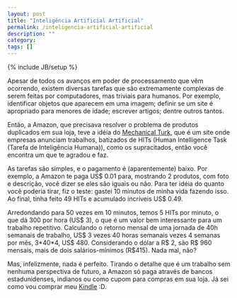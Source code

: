 ```yaml
---
layout: post
title: "Inteligência Artificial Artificial"
permalink: /inteligencia-artificial-artificial
description: ""
category: 
tags: []
---
```

{% include JB/setup %}

Apesar de todos os avanços em poder de processamento que vêm ocorrendo, existem
diversas tarefas que são extremamente complexas de serem feitas por
computadores, mas triviais para humanos. Por exemplo, identificar objetos que
aparecem em uma imagem; definir se um site é apropriado para menores de idade;
escrever artigos; dentre outros tantos.

Então, a Amazon, que precisava resolver o problema de produtos duplicados em
sua loja, teve a idéia do [Mechanical Turk](http://www.mturk.com/), que é um
site onde empresas anunciam trabalhos, batizados de HITs (Human Intelligence
Task (Tarefa de Inteligência Humana)), como os supracitados, então você
encontra um que te agradou e faz.

As tarefas são simples, e o pagamento é (aparentemente) baixo. Por exemplo, a
Amazon te paga US$ 0.01 para, mostrando 2 produtos, com foto e descrição, você
dizer se eles são iguais ou não. Para ter idéia do quanto você poderia tirar,
fiz o teste: gastei 10 minutos de minha vida fazendo isso. Ao final, tinha
feito 49 HITs e acumulado incríveis US$ 0.49.

Arredondando para 50 vezes em 10 minutos, temos 5 HITs por minuto, o que dá 300
por hora (US$ 3), o que é um valor bem interessante para um trabalho
repetitivo. Calculando o retorno mensal de uma jornada de 40h semanais de
trabalho, US$ 3 vezes 40 horas semanais vezes 4 semanas por mês, 3\*40\*4, US$
480. Considerando o dólar a R$ 2, são R$ 960 mensais, mais de dois
salários-mínimos (R$415). Nada mal, não?

Mas, infelizmente, nada é perfeito. Tirando o detalhe que é um trabalho sem
nenhuma perspectiva de futuro, a Amazon só paga através de bancos
estadunidenses, indianos ou como cupom para compras em sua loja. Já sei como
vou comprar meu
[Kindle](http://www.amazon.com/Kindle-Amazons-Wireless-Reading-Device/dp/B000FI73MA/ref=sr_tr_1?ie=UTF8&s=aps&qid=1225912718&sr=8-1)
:D.
